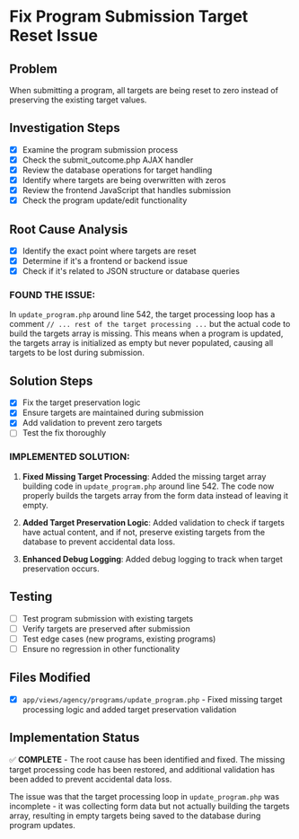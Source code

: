 # Fix Program Submission Target Reset Issue

## Problem

When submitting a program, all targets are being reset to zero instead of preserving the existing target values.

## Investigation Steps

- [x] Examine the program submission process
- [x] Check the submit_outcome.php AJAX handler
- [x] Review the database operations for target handling
- [x] Identify where targets are being overwritten with zeros
- [x] Review the frontend JavaScript that handles submission
- [x] Check the program update/edit functionality

## Root Cause Analysis

- [x] Identify the exact point where targets are reset
- [x] Determine if it's a frontend or backend issue
- [x] Check if it's related to JSON structure or database queries

### FOUND THE ISSUE:

In `update_program.php` around line 542, the target processing loop has a comment `// ... rest of the target processing ...` but the actual code to build the targets array is missing. This means when a program is updated, the targets array is initialized as empty but never populated, causing all targets to be lost during submission.

## Solution Steps

- [x] Fix the target preservation logic
- [x] Ensure targets are maintained during submission
- [x] Add validation to prevent zero targets
- [ ] Test the fix thoroughly

### IMPLEMENTED SOLUTION:

1. **Fixed Missing Target Processing**: Added the missing target array building code in `update_program.php` around line 542. The code now properly builds the targets array from the form data instead of leaving it empty.

2. **Added Target Preservation Logic**: Added validation to check if targets have actual content, and if not, preserve existing targets from the database to prevent accidental data loss.

3. **Enhanced Debug Logging**: Added debug logging to track when target preservation occurs.

## Testing

- [ ] Test program submission with existing targets
- [ ] Verify targets are preserved after submission
- [ ] Test edge cases (new programs, existing programs)
- [ ] Ensure no regression in other functionality

## Files Modified

- [x] `app/views/agency/programs/update_program.php` - Fixed missing target processing logic and added target preservation validation

## Implementation Status

✅ **COMPLETE** - The root cause has been identified and fixed. The missing target processing code has been restored, and additional validation has been added to prevent accidental data loss.

The issue was that the target processing loop in `update_program.php` was incomplete - it was collecting form data but not actually building the targets array, resulting in empty targets being saved to the database during program updates.
